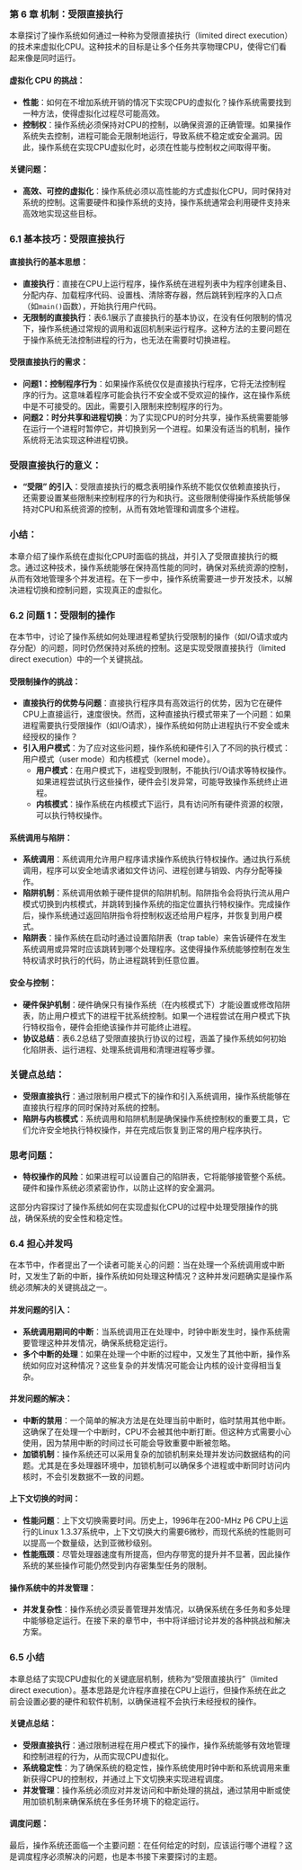 ### 第 6 章 机制：受限直接执行

本章探讨了操作系统如何通过一种称为受限直接执行（limited direct execution）的技术来虚拟化CPU。这种技术的目标是让多个任务共享物理CPU，使得它们看起来像是同时运行。

#### 虚拟化 CPU 的挑战：

- **性能**：如何在不增加系统开销的情况下实现CPU的虚拟化？操作系统需要找到一种方法，使得虚拟化过程尽可能高效。
- **控制权**：操作系统必须保持对CPU的控制，以确保资源的正确管理。如果操作系统失去控制，进程可能会无限制地运行，导致系统不稳定或安全漏洞。因此，操作系统在实现CPU虚拟化时，必须在性能与控制权之间取得平衡。

#### 关键问题：

- **高效、可控的虚拟化**：操作系统必须以高性能的方式虚拟化CPU，同时保持对系统的控制。这需要硬件和操作系统的支持，操作系统通常会利用硬件支持来高效地实现这些目标。

### 6.1 基本技巧：受限直接执行

#### 直接执行的基本思想：

- **直接执行**：直接在CPU上运行程序，操作系统在进程列表中为程序创建条目、分配内存、加载程序代码、设置栈、清除寄存器，然后跳转到程序的入口点（如`main()`函数），开始执行用户代码。
- **无限制的直接执行**：表6.1展示了直接执行的基本协议，在没有任何限制的情况下，操作系统通过常规的调用和返回机制来运行程序。这种方法的主要问题在于操作系统无法控制进程的行为，也无法在需要时切换进程。

#### 受限直接执行的需求：

- **问题1：控制程序行为**：如果操作系统仅仅是直接执行程序，它将无法控制程序的行为。这意味着程序可能会执行不安全或不受欢迎的操作，这在操作系统中是不可接受的。因此，需要引入限制来控制程序的行为。
- **问题2：时分共享和进程切换**：为了实现CPU的时分共享，操作系统需要能够在运行一个进程时暂停它，并切换到另一个进程。如果没有适当的机制，操作系统将无法实现这种进程切换。

### 受限直接执行的意义：

- **“受限” 的引入**：受限直接执行的概念表明操作系统不能仅仅依赖直接执行，还需要设置某些限制来控制程序的行为和执行。这些限制使得操作系统能够保持对CPU和系统资源的控制，从而有效地管理和调度多个进程。

### 小结：

本章介绍了操作系统在虚拟化CPU时面临的挑战，并引入了受限直接执行的概念。通过这种技术，操作系统能够在保持高性能的同时，确保对系统资源的控制，从而有效地管理多个并发进程。在下一步中，操作系统需要进一步开发技术，以解决进程切换和控制问题，实现真正的虚拟化。

### 6.2 问题 1：受限制的操作

在本节中，讨论了操作系统如何处理进程希望执行受限制的操作（如I/O请求或内存分配）的问题，同时仍然保持对系统的控制。这是实现受限直接执行（limited direct execution）中的一个关键挑战。

#### 受限制操作的挑战：

- **直接执行的优势与问题**：直接执行程序具有高效运行的优势，因为它在硬件CPU上直接运行，速度很快。然而，这种直接执行模式带来了一个问题：如果进程需要执行受限操作（如I/O请求），操作系统如何防止进程执行不安全或未经授权的操作？
- **引入用户模式**：为了应对这些问题，操作系统和硬件引入了不同的执行模式：用户模式（user mode）和内核模式（kernel mode）。
  - **用户模式**：在用户模式下，进程受到限制，不能执行I/O请求等特权操作。如果进程尝试执行这些操作，硬件会引发异常，可能导致操作系统终止进程。
  - **内核模式**：操作系统在内核模式下运行，具有访问所有硬件资源的权限，可以执行特权操作。

#### 系统调用与陷阱：

- **系统调用**：系统调用允许用户程序请求操作系统执行特权操作。通过执行系统调用，程序可以安全地请求诸如文件访问、进程创建与销毁、内存分配等操作。
- **陷阱机制**：系统调用依赖于硬件提供的陷阱机制。陷阱指令会将执行流从用户模式切换到内核模式，并跳转到操作系统的指定位置执行特权操作。完成操作后，操作系统通过返回陷阱指令将控制权返还给用户程序，并恢复到用户模式。
- **陷阱表**：操作系统在启动时通过设置陷阱表（trap table）来告诉硬件在发生系统调用或异常时应该跳转到哪个处理程序。这使得操作系统能够控制在发生特权请求时执行的代码，防止进程跳转到任意位置。

#### 安全与控制：

- **硬件保护机制**：硬件确保只有操作系统（在内核模式下）才能设置或修改陷阱表，防止用户模式下的进程干扰系统控制。如果一个进程尝试在用户模式下执行特权指令，硬件会拒绝该操作并可能终止进程。
- **协议总结**：表6.2总结了受限直接执行协议的过程，涵盖了操作系统如何初始化陷阱表、运行进程、处理系统调用和清理进程等步骤。

### 关键点总结：

- **受限直接执行**：通过限制用户模式下的操作和引入系统调用，操作系统能够在直接执行程序的同时保持对系统的控制。
- **陷阱与内核模式**：系统调用和陷阱机制是确保操作系统控制权的重要工具，它们允许安全地执行特权操作，并在完成后恢复到正常的用户程序执行。

### 思考问题：

- **特权操作的风险**：如果进程可以设置自己的陷阱表，它将能够接管整个系统。硬件和操作系统必须紧密协作，以防止这样的安全漏洞。

这部分内容探讨了操作系统如何在实现虚拟化CPU的过程中处理受限操作的挑战，确保系统的安全性和稳定性。

### 6.4 担心并发吗

在本节中，作者提出了一个读者可能关心的问题：当在处理一个系统调用或中断时，又发生了新的中断，操作系统如何处理这种情况？这种并发问题确实是操作系统必须解决的关键挑战之一。

#### 并发问题的引入：

- **系统调用期间的中断**：当系统调用正在处理中，时钟中断发生时，操作系统需要管理这种并发情况，确保系统稳定运行。
- **多个中断的处理**：如果在处理一个中断的过程中，又发生了其他中断，操作系统如何应对这种情况？这些复杂的并发情况可能会让内核的设计变得相当复杂。

#### 并发问题的解决：

- **中断的禁用**：一个简单的解决方法是在处理当前中断时，临时禁用其他中断。这确保了在处理一个中断时，CPU不会被其他中断打断。但这种方式需要小心使用，因为禁用中断的时间过长可能会导致重要中断被忽略。
- **加锁机制**：操作系统还可以采用复杂的加锁机制来处理并发访问数据结构的问题。尤其是在多处理器环境中，加锁机制可以确保多个进程或中断同时访问内核时，不会引发数据不一致的问题。

#### 上下文切换的时间：

- **性能问题**：上下文切换需要时间。历史上，1996年在200-MHz P6 CPU上运行的Linux 1.3.37系统中，上下文切换大约需要6微秒，而现代系统的性能则可以提高一个数量级，达到亚微秒级别。
- **性能瓶颈**：尽管处理器速度有所提高，但内存带宽的提升并不显著，因此操作系统的某些操作可能仍然受到内存密集型任务的限制。

#### 操作系统中的并发管理：

- **并发复杂性**：操作系统必须妥善管理并发情况，以确保系统在多任务和多处理中能够稳定运行。在接下来的章节中，书中将详细讨论并发的各种挑战和解决方案。

### 6.5 小结

本章总结了实现CPU虚拟化的关键底层机制，统称为“受限直接执行”（limited direct execution）。基本思路是允许程序直接在CPU上运行，但操作系统在此之前会设置必要的硬件和软件机制，以确保进程不会执行未经授权的操作。

#### 关键点总结：

- **受限直接执行**：通过限制进程在用户模式下的操作，操作系统能够有效地管理和控制进程的行为，从而实现CPU虚拟化。
- **系统稳定性**：为了确保系统的稳定性，操作系统使用时钟中断和系统调用来重新获得CPU的控制权，并通过上下文切换来实现进程调度。
- **并发管理**：操作系统必须应对并发访问和中断处理的挑战，通过禁用中断或使用加锁机制来确保系统在多任务环境下的稳定运行。

#### 调度问题：

最后，操作系统还面临一个主要问题：在任何给定的时刻，应该运行哪个进程？这是调度程序必须解决的问题，也是本书接下来要探讨的主题。